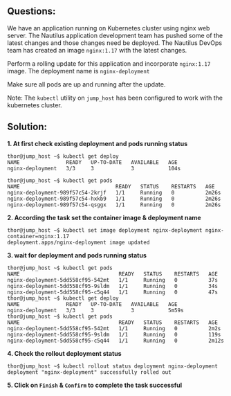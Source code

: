 

## Questions:
We have an application running on Kubernetes cluster using nginx web server. The Nautilus application development team has pushed some of the latest changes and those changes need be deployed. The Nautilus DevOps team has created an image `nginx:1.17` with the latest changes.

Perform a rolling update for this application and incorporate `nginx:1.17` image. The deployment name is `nginx-deployment`

Make sure all pods are up and running after the update.

Note: The `kubectl` utility on `jump_host` has been configured to work with the kubernetes cluster.


## Solution:  

**1. At first  check existing deployment and  pods running status**

```
thor@jump_host ~$ kubectl get deploy
NAME               READY   UP-TO-DATE   AVAILABLE   AGE
nginx-deployment   3/3     3            3           104s

thor@jump_host ~$ kubectl get pods
NAME                               READY   STATUS    RESTARTS   AGE
nginx-deployment-989f57c54-2krjf   1/1     Running   0          2m26s
nginx-deployment-989f57c54-hxkb9   1/1     Running   0          2m26s
nginx-deployment-989f57c54-qsggx   1/1     Running   0          2m26s
```

**2.  According the task set the  container image & deployment name**

```
thor@jump_host ~$ kubectl set image deployment nginx-deployment nginx-container=nginx:1.17
deployment.apps/nginx-deployment image updated
```

**3. wait for  deployment and  pods running status**

```
thor@jump_host ~$ kubectl get pods
NAME                                READY   STATUS    RESTARTS   AGE
nginx-deployment-5dd558cf95-542mt   1/1     Running   0          37s
nginx-deployment-5dd558cf95-9sldm   1/1     Running   0          34s
nginx-deployment-5dd558cf95-c5q44   1/1     Running   0          47s
thor@jump_host ~$ kubectl get deploy
NAME               READY   UP-TO-DATE   AVAILABLE   AGE
nginx-deployment   3/3     3            3           5m59s
thor@jump_host ~$ kubectl get pods
NAME                                READY   STATUS    RESTARTS   AGE
nginx-deployment-5dd558cf95-542mt   1/1     Running   0          2m2s
nginx-deployment-5dd558cf95-9sldm   1/1     Running   0          119s
nginx-deployment-5dd558cf95-c5q44   1/1     Running   0          2m12s
```

**4. Check the rollout deployment status**

```
thor@jump_host ~$ kubectl rollout status deployment nginx-deployment
deployment "nginx-deployment" successfully rolled out
```

**5.  Click on `Finish` & `Confirm` to complete the task successful**

